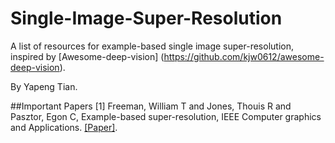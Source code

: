 # Single-Image-Super-Resolution
A list of resources for example-based single image super-resolution, inspired by [Awesome-deep-vision] (https://github.com/kjw0612/awesome-deep-vision).

By Yapeng Tian.

##Important Papers
[1] Freeman, William T and Jones, Thouis R and Pasztor, Egon C, Example-based super-resolution, IEEE Computer graphics and Applications.    [[Paper]](http://www.merl.com/publications/docs/TR2001-30.pdf).

